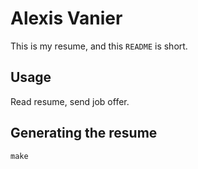 # Alexis Vanier

This is my resume, and this `README` is short.

## Usage

Read resume, send job offer.

## Generating the resume

```shell
make
```
